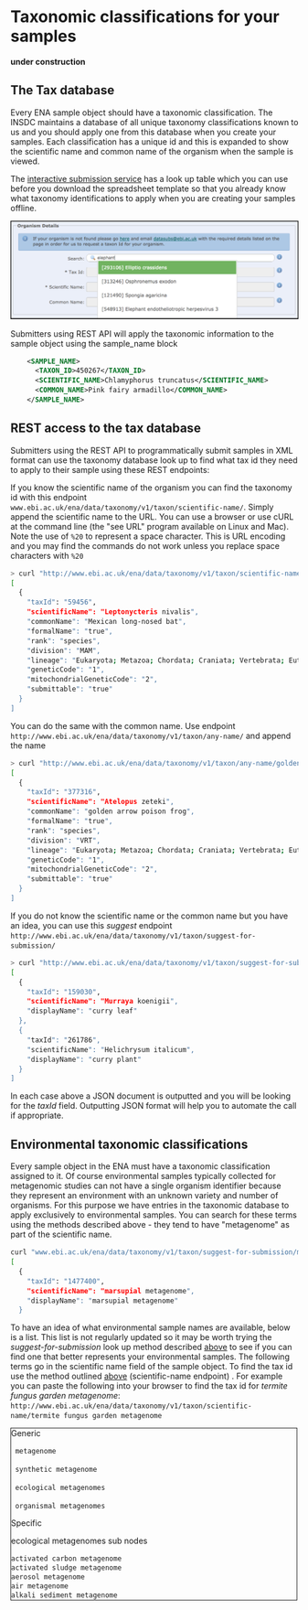 # Taxonomic classifications for your samples

**under construction**

## The Tax database

Every ENA sample object should have a taxonomic classification. The INSDC maintains a database of all unique taxonomy classifications known to us and you should apply one from this database when you create your samples. Each classification has a unique id and this is expanded to show the scientific name and common name of the organism when the sample is viewed.

The [interactive submission service](https://www.ebi.ac.uk/ena/submit/sra/#home) has a look up table which you can use before you download the spreadsheet template so that you already know what taxonomy identifications to apply when you are creating your samples offline.

![webin_tax_look_up](images/tips_p01.png)

Submitters using REST API will apply the taxonomic information to the sample object using the sample_name block

```xml
    <SAMPLE_NAME>
      <TAXON_ID>450267</TAXON_ID>
      <SCIENTIFIC_NAME>Chlamyphorus truncatus</SCIENTIFIC_NAME>
      <COMMON_NAME>Pink fairy armadillo</COMMON_NAME>
    </SAMPLE_NAME>
```


## REST access to the tax database

Submitters using the REST API to programmatically submit samples in XML format can use the taxonomy database look up to find what tax id they need to apply to their sample using these REST endpoints:

If you know the scientific name of the organism you can find the taxonomy id with this endpoint `www.ebi.ac.uk/ena/data/taxonomy/v1/taxon/scientific-name/`. Simply append the scientific name to the URL. You can use a browser or use cURL at the command line (the "see URL" program available on Linux and Mac). Note the use of `%20` to represent a space character. This is URL encoding and you may find the commands do not work unless you replace space characters with `%20`

```bash
> curl "http://www.ebi.ac.uk/ena/data/taxonomy/v1/taxon/scientific-name/Leptonycteris%20nivalis"
[
  {
    "taxId": "59456",
    "scientificName": "Leptonycteris nivalis",
    "commonName": "Mexican long-nosed bat",
    "formalName": "true",
    "rank": "species",
    "division": "MAM",
    "lineage": "Eukaryota; Metazoa; Chordata; Craniata; Vertebrata; Euteleostomi; Mammalia; Eutheria; Laurasiatheria; Chiroptera; Microchiroptera; Phyllostomidae; Glossophaginae; Leptonycteris; ",
    "geneticCode": "1",
    "mitochondrialGeneticCode": "2",
    "submittable": "true"
  }
]
```

You can do the same with the common name. Use endpoint `http://www.ebi.ac.uk/ena/data/taxonomy/v1/taxon/any-name/` and append the name

```bash
> curl "http://www.ebi.ac.uk/ena/data/taxonomy/v1/taxon/any-name/golden%20arrow%20poison%20frog"
[
  {
    "taxId": "377316",
    "scientificName": "Atelopus zeteki",
    "commonName": "golden arrow poison frog",
    "formalName": "true",
    "rank": "species",
    "division": "VRT",
    "lineage": "Eukaryota; Metazoa; Chordata; Craniata; Vertebrata; Euteleostomi; Amphibia; Batrachia; Anura; Neobatrachia; Hyloidea; Bufonidae; Atelopus; ",
    "geneticCode": "1",
    "mitochondrialGeneticCode": "2",
    "submittable": "true"
  }
]
```

If you do not know the scientific name or the common name but you have an idea, you can use this *suggest* endpoint `http://www.ebi.ac.uk/ena/data/taxonomy/v1/taxon/suggest-for-submission/`

```bash
> curl "http://www.ebi.ac.uk/ena/data/taxonomy/v1/taxon/suggest-for-submission/curry"
[
  {
    "taxId": "159030",
    "scientificName": "Murraya koenigii",
    "displayName": "curry leaf"
  },
  {
    "taxId": "261786",
    "scientificName": "Helichrysum italicum",
    "displayName": "curry plant"
  }
]
```

In each case above a JSON document is outputted and you will be looking for the *taxId* field. Outputting JSON format will help you to automate the call if appropriate.

## Environmental taxonomic classifications

Every sample object in the ENA must have a taxonomic classification assigned to it. Of course environmental samples typically collected for metagenomic studies can not have a single organism identifier because they represent an environment with an unknown variety and number of organisms. For this purpose we have entries in the taxonomic database to apply exclusively to environmental samples. You can search for these terms using the methods described above - they tend to have "metagenome" as part of the scientific name.

```bash
curl "www.ebi.ac.uk/ena/data/taxonomy/v1/taxon/suggest-for-submission/marsupial%20meta"
[
  {
    "taxId": "1477400",
    "scientificName": "marsupial metagenome",
    "displayName": "marsupial metagenome"
  }
```

To have an idea of what environmental sample names are available, below is a list. This list is not regularly updated so it may be worth trying the *suggest-for-submission* look up method described <a href="#rest-access-to-the-tax-database">above</a> to see if you can find one that better represents your environmental samples. The following terms go in the scientific name field of the sample object. To find the tax id use the method outlined <a href="#rest-access-to-the-tax-database">above</a> (scientific-name endpoint) . For example you can paste the following into your browser to find the tax id for *termite fungus garden metagenome*: `http://www.ebi.ac.uk/ena/data/taxonomy/v1/taxon/scientific-name/termite fungus garden metagenome`

<div style="height:300px;width:500px;border:1px solid;overflow:auto;">
Generic

     metagenome

     synthetic metagenome

     ecological metagenomes

     organismal metagenomes


Specific

ecological metagenomes sub nodes 

    activated carbon metagenome
    activated sludge metagenome
    aerosol metagenome
    air metagenome
    alkali sediment metagenome
    anaerobic digester metagenome
    anchialine metagenome
    ant fungus garden metagenome
    aquatic metagenome
    aquifer metagenome
    ballast water metagenome
    beach sand metagenome
    bioanode metagenome
    biocathode metagenome
    biofilm metagenome
    biofilter metagenome
    biofloc metagenome
    biogas fermenter metagenome
    bioreactor metagenome
    bioreactor sludge metagenome
    biosolids metagenome
    cave metagenome
    clinical metagenome
    cloud metagenome
    coal metagenome
    cold seep metagenome
    compost metagenome
    concrete metagenome
    coral reef metagenome
    cow dung metagenome
    crude oil metagenome
    decomposition metagenome
    dietary supplements metagenome
    dust metagenome
    electrolysis cell metagenome
    estuary metagenome
    fermentation metagenome
    fertilizer metagenome
    floral nectar metagenome
    flotsam metagenome
    food contamination metagenome
    food fermentation metagenome
    food metagenome
    food production metagenome
    freshwater metagenome
    freshwater sediment metagenome
    fuel tank metagenome
    gas well metagenome
    glacier lake metagenome
    glacier metagenome
    groundwater metagenome
    halite metagenome
    herbal medicine metagenome
    honey metagenome
    hospital metagenome
    hot springs metagenome
    HVAC metagenome
    hydrocarbon metagenome
    hydrothermal vent metagenome
    hypersaline lake metagenome
    hyphosphere metagenome
    hypolithon metagenome
    ice metagenome
    indoor metagenome
    industrial waste metagenome
    interstitial water metagenome
    lagoon metagenome
    lake water metagenome
    landfill metagenome
    leaf litter metagenome
    lichen crust metagenome
    lobster shelll metagenome
    mangrove metagenome
    manure metagenome
    marine metagenome
    marine plankton metagenome
    marine sediment metagenome
    metal metagenome
    microbial fuel cell metagenome
    microbial mat metagenome
    milk metagenome
    mine drainage metagenome
    mine tailings metagenome
    mixed culture metagenome
    money metagenome
    moonmilk metagenome
    mud volcano metagenome
    museum specimen metagenome
    musk metagenome
    neuston metagenome
    oasis metagenome
    oil field metagenome
    oil metagenome
    oil production facility metagenome
    oil sands metagenome
    outdoor metagenome
    paper pulp metagenome
    parchment metagenome
    peat metagenome
    periphyton metagenome
    permafrost metagenome
    phytotelma metagenome
    pitcher plant inquiline metagenome
    plastisphere metagenome
    pond metagenome
    poultry litter metagenome
    power plant metagenome
    probiotic metagenome
    retting metagenome
    rhizoplane metagenome
    rhizosphere metagenome
    rice paddy metagenome
    riverine metagenome
    rock metagenome
    rock porewater metagenome
    root associated fungus metagenome
    saline spring metagenome
    salt lake metagenome
    salt marsh metagenome
    salt mine metagenome
    saltern metagenome
    sand metagenome
    seawater metagenome
    sediment metagenome
    shale gas metegenome
    silage metagenome
    sludge metagenome
    snow metagenome
    snowblower vent metagenome
    soda lake metagenome
    soil crust metagenome
    soil metagenome
    solid waste metagenome
    steel metagenome
    stromatolite metagenome
    subsurface metagenome
    surface metagenome
    tar pit metagenome
    termitarium metagenome
    termite fungus garden metagenome
    terrestrial metagenome
    tidal flat metagenome
    tin mine metagenome
    tobacco metagenome
    tomb wall metagenome
    urban metagenome
    wastewater metagenome
    wetland metagenome
    whale fall metagenome
    wine metagenome
    wood decay metagenome

organismal metagenomes sub nodes

    algae metagenome
    annelid metagenome
    ant metagenome
    aquatic viral metagenome
    bat metagenome
    bear gut metagenome
    beetle metagenome
    bird metagenome
    blood metagenome
    bovine gut metagenome
    bovine metagenome
    cetacean metagenome
    chicken gut metagenome
    ciliate metagenome
    coral metagenome
    crab metagenome
    crustacean metagenome
    ctenophore metagenome
    dinoflagellate metagenome
    ear metagenome
    echinoderm metagenome
    endophyte metagenome
    epibiont metagenome
    eye metagenome
    feces metagenome
    feline metagenome
    fish gut metagenome
    fish metagenome
    flower metagenome
    fossil metagenome
    frog metagenome
    fungus metagenome
    gill metagenome
    gonad metagenome
    grain metagenome
    grasshopper gut metagenome
    gut metagenome
    honeybee metagenome
    human bile metagenome
    human blood metagenome
    human brain metagenome
    human eye metagenome
    human gut metagenome
    human gut metagenome gcode 4
    human lung metagenome
    human metagenome
    human milk metagenome
    human nasopharyngeal metagenome
    human oral metagenome
    human reproductive system metagenome
    human saliva metagenome
    human semen metagenome
    human skeleton metagenome
    human skin metagenome
    human tracheal metagenome
    human vaginal metagenome
    hydrozoan metagenome
    insect gut metagenome
    insect metagenome
    invertebrate gut metagenome
    invertebrate metagenome
    jellyfish metagenome
    koala metagenome
    leaf metagenome
    lichen metagenome
    liver metagenome
    lung metagenome
    marsupial metagenome
    mite metagenome
    mollusc metagenome
    mosquito metagenome
    moss metagenome
    mouse gut metagenome
    mouse metagenome
    mouse skin metagenome
    nematode metagenome
    oral metagenome
    oral-nasopharyngeal metagenome
    ovine metagenome
    oyster metagenome
    parasite metagenome
    phage metagenome
    phyllosphere metagenome
    pig gut metagenome
    pig metagenome
    placenta metagenome
    plant metagenome
    pollen metagenome
    primate metagenome
    psyllid metagenome
    rat gut metagenome
    rat metagenome
    reproductive system metagenome
    respiratory tract metagenome
    rodent metagenome
    root metagenome
    scorpion gut metagenome
    sea anemone metagenome
    sea squirt metagenome
    sea urchin metagenome
    seagrass metagenome
    seed metagenome
    sheep gut metagenome
    sheep metagenome
    shoot metagenome
    shrimp gut metagenome
    skin metagenome
    snake metagenome
    spider metagenome
    sponge metagenome
    stomach metagenome
    symbiont metagenome
    termite gut metagenome
    termite metagenome
    tick metagenome
    upper respiratory tract metagenome
    urine metagenome
    urogenital metagenome
    vaginal metagenome
    viral metagenome
    wallaby gut metagenome
    wasp metagenome
    zebrafish metagenome

</div>

